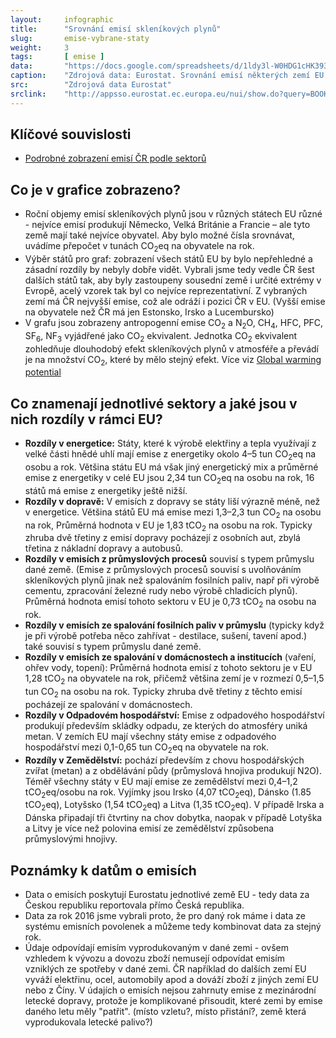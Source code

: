 ```yaml
---
layout:     infographic
title:      "Srovnání emisí skleníkových plynů"
slug:       emise-vybrane-staty
weight:     3
tags:       [ emise ]
data:       "https://docs.google.com/spreadsheets/d/1ldy3l-W0HDG1cHK393_rQC5pGXIWbVw94Dh3ie4aEI8/edit?usp=sharing"
caption:    "Zdrojová data: Eurostat. Srovnání emisí některých zemí EU přepočtených na obyvatele (jednotka jsou tuny CO<sub>2</sub>eq na obyvatele), zobrazzeny podle sektorů.  "
src:	    "Zdrojová data Eurostat"
srclink:    "http://appsso.eurostat.ec.europa.eu/nui/show.do?query=BOOKMARK_DS-089165_QID_20FB36E9_UID_-3F171EB0&layout=GEO,L,X,0;AIREMSECT,B,Y,0;UNIT,L,Z,0;AIRPOL,L,Z,1;TIME,C,Z,2;INDICATORS,C,Z,3;&zSelection=DS-089165INDICATORS,OBS_FLAG;DS-089165TIME,2016;DS-089165UNIT,MIO_T;DS-089165AIRPOL,GHG;&rankName1=UNIT_1_2_-1_2&rankName2=AIRPOL_1_2_-1_2&rankName3=INDICATORS_1_2_-1_2&rankName4=TIME_1_0_0_0&rankName5=GEO_1_2_0_0&rankName6=AIREMSECT_1_2_0_1&rStp=&cStp=&rDCh=&cDCh=&rDM=true&cDM=true&footnes=false&empty=false&wai=false&time_mode=NONE&time_most_recent=false&lang=EN&cfo=%23%23%23.%23%23%23%2C%23%23%23"
---
```


## Klíčové souvislosti 

- [Podrobné zobrazení emisí ČR podle sektorů](/infografiky/emise-cr-detail)
<!-- Srovnání emisí států EU viz graf FIXME -->
<!-- Srovnání emisí na obyvatele pro státy EU FIXME--> 

## Co je v grafice zobrazeno? 

- Roční objemy emisí skleníkových plynů jsou v různých státech EU různé - nejvíce emisí produkují Německo, Velká Británie a Francie &ndash; ale tyto země mají také nejvíce obyvatel. Aby bylo možné čísla srovnávat, uvádíme přepočet v tunách CO<sub>2</sub>eq na obyvatele na rok. 
- Výběr států pro graf: zobrazení všech států EU by bylo nepřehledné a zásadní rozdíly by nebyly dobře vidět. Vybrali jsme tedy vedle ČR šest dalších států tak, aby byly zastoupeny sousední země i určité extrémy v Evropě, acelý vzorek tak byl co nejvíce reprezentativní. Z vybraných zemí má ČR nejvyšší emise, což ale odráží i pozici ČR v EU. (Vyšší emise na obyvatele než ČR má jen Estonsko, Irsko a Lucembursko)
- V grafu jsou zobrazeny antropogenní emise CO<sub>2</sub> a N<sub>2</sub>O, CH<sub>4</sub>, HFC, PFC, SF<sub>6</sub>, NF<sub>3</sub> vyjádřené jako CO<sub>2</sub> ekvivalent. Jednotka CO<sub>2</sub> ekvivalent zohledňuje dlouhodobý efekt skleníkových plynů v atmosféře a převádí je na množství CO<sub>2</sub>, které by mělo stejný efekt. Více viz [Global warming potential](https://en.wikipedia.org/wiki/Global_warming_potential) 

## Co znamenají jednotlivé sektory a jaké jsou v nich rozdíly v rámci EU?

- __Rozdíly v energetice:__ Státy, které k výrobě elektřiny a tepla využívají z velké části hnědé uhlí mají emise z energetiky okolo 4&ndash;5 tun CO<sub>2</sub>eq na osobu a rok. Většina státu EU má však jiný energetický mix a průměrné emise z energetiky v celé EU jsou 2,34 tun CO<sub>2</sub>eq na osobu na rok, 16 států má emise z energetiky ještě nižší.  
- __Rozdíly v dopravě:__ V emisích z dopravy se státy liší výrazně méně, než v energetice. Většina států EU má emise mezi 1,3&ndash;2,3 tun CO<sub>2</sub> na osobu na rok, Průměrná hodnota v EU je 1,83 tCO<sub>2</sub> na osobu na rok. Typicky zhruba dvě třetiny z emisí dopravy pocházejí z osobních aut, zbylá třetina z nákladní dopravy a autobusů.  
- __Rozdíly v emisích z průmyslových procesů__ souvisí s typem průmyslu dané země. (Emise z průmyslových procesů souvisí s uvolňováním skleníkových plynů jinak než spalováním fosilních paliv, např při výrobě cementu, zpracování železné rudy nebo výrobě chladicích plynů). Průměrná hodnota emisí tohoto sektoru v EU je 0,73 tCO<sub>2</sub> na osobu na rok.
- __Rozdíly v emisích ze spalování fosilních paliv v průmyslu__  (typicky když je při výrobě potřeba něco zahřívat - destilace, sušení, tavení apod.) také souvisí s typem průmyslu dané země.
- __Rozdíly v emisích ze spalování v domácnostech a institucích__ (vaření, ohřev vody, topení): Průměrná hodnota emisí z tohoto sektoru je v EU 1,28 tCO<sub>2</sub> na obyvatele na rok, přičemž většina zemí je v rozmezí 0,5&ndash;1,5 tun CO<sub>2</sub> na osobu na rok. Typicky zhruba dvě třetiny z těchto emisí pocházejí ze spalování v domácnostech. 
- __Rozdíly v Odpadovém hospodářství:__ Emise z odpadového hospodářství produkují především skládky odpadu, ze kterých do atmosféry uniká metan. V zemích EU mají všechny státy emise z odpadového hospodářství mezi 0,1-0,65 tun CO<sub>2</sub>eq na obyvatele na rok.  
- __Rozdíly v Zemědělství:__ pochází především z chovu hospodářských zvířat (metan) a z obdělávání půdy (průmyslová hnojiva produkují N2O). Téměř všechny státy v EU mají emise ze zemědělství mezi 0,4&ndash;1,2 tCO<sub>2</sub>eq/osobu na rok. Vyjímky jsou Irsko (4,07 tCO<sub>2</sub>eq), Dánsko (1.85 tCO<sub>2</sub>eq), Lotyšsko (1,54 tCO<sub>2</sub>eq) a Litva (1,35 tCO<sub>2</sub>eq). V případě Irska a Dánska připadají tři čtvrtiny na chov dobytka, naopak v případě Lotyška a Litvy je více než polovina emisí ze zemědělství způsobena průmyslovými hnojivy. 

## Poznámky k datům o emisích
* Data o emisích poskytují Eurostatu jednotlivé země EU - tedy data za Českou republiku reportovala přímo Česká republika. 
* Data za rok 2016 jsme vybrali proto, že pro daný rok máme i data ze systému emisních povolenek a můžeme tedy kombinovat data za stejný rok. 
* Údaje odpovídají emisím vyprodukovaným v dané zemi - ovšem vzhledem k vývozu a dovozu zboží nemusejí odpovídat emisím vzniklých ze spotřeby v dané zemi. ČR například do dalších zemí EU vyváží elektřinu, ocel, automobily apod a dováží zboží z jiných zemí EU nebo z Číny. V údajích o emisích nejsou zahrnuty emise z mezinárodní letecké dopravy, protože je komplikované přisoudit, které zemi by emise daného letu měly "patřit". (místo vzletu?, místo přistání?, země která vyprodukovala letecké palivo?)  

